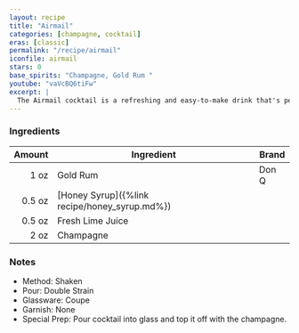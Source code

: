 ```yaml
---
layout: recipe
title: "Airmail"
categories: [champagne, cocktail]
eras: [classic]
permalink: "/recipe/airmail"
iconfile: airmail
stars: 0
base_spirits: "Champagne, Gold Rum "
youtube: "vaVcBQ6tiFw"
excerpt: |
  The Airmail cocktail is a refreshing and easy-to-make drink that's perfect for a warm day or a celebratory occasion. It's a classic cocktail that has been around since the 1940s, and it's still popular today.
---
```


### Ingredients

| Amount | Ingredient                                    | Brand |
| -----: | --------------------------------------------- | ----- |
|   1 oz | Gold Rum                                      | Don Q |
| 0.5 oz | [Honey Syrup]({%link recipe/honey_syrup.md%}) |       |
| 0.5 oz | Fresh Lime Juice                              |       |
|   2 oz | Champagne                                     |       |

### Notes

- Method: Shaken
- Pour: Double Strain
- Glassware: Coupe
- Garnish: None
- Special Prep: Pour cocktail into glass and top it off with the champagne.
